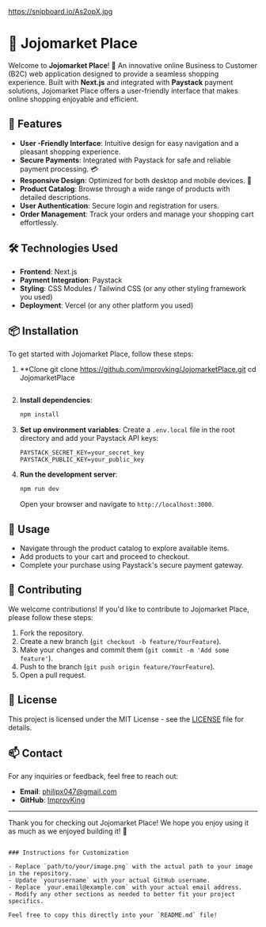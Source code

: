 
https://snipboard.io/As2opX.jpg

# 🎉 Jojomarket Place

Welcome to **Jojomarket Place**! 🌟 An innovative online Business to Customer (B2C) web application designed to provide a seamless shopping experience. Built with **Next.js** and integrated with **Paystack** payment solutions, Jojomarket Place offers a user-friendly interface that makes online shopping enjoyable and efficient.

## 🚀 Features

- **User -Friendly Interface**: Intuitive design for easy navigation and a pleasant shopping experience.
- **Secure Payments**: Integrated with Paystack for safe and reliable payment processing. 💳
- **Responsive Design**: Optimized for both desktop and mobile devices. 📱
- **Product Catalog**: Browse through a wide range of products with detailed descriptions.
- **User  Authentication**: Secure login and registration for users.
- **Order Management**: Track your orders and manage your shopping cart effortlessly.

## 🛠️ Technologies Used

- **Frontend**: Next.js
- **Payment Integration**: Paystack
- **Styling**: CSS Modules / Tailwind CSS (or any other styling framework you used)
- **Deployment**: Vercel (or any other platform you used)

## 📦 Installation

To get started with Jojomarket Place, follow these steps:

1. **Clone
   git clone https://github.com/improvking/JojomarketPlace.git
   cd JojomarketPlace
   ```

2. **Install dependencies**:
   ```bash
   npm install
   ```

3. **Set up environment variables**:
   Create a `.env.local` file in the root directory and add your Paystack API keys:
   ```plaintext
   PAYSTACK_SECRET_KEY=your_secret_key
   PAYSTACK_PUBLIC_KEY=your_public_key
   ```

4. **Run the development server**:
   ```bash
   npm run dev
   ```
   Open your browser and navigate to `http://localhost:3000`.

## 📖 Usage

- Navigate through the product catalog to explore available items.
- Add products to your cart and proceed to checkout.
- Complete your purchase using Paystack's secure payment gateway.

## 🤝 Contributing

We welcome contributions! If you'd like to contribute to Jojomarket Place, please follow these steps:

1. Fork the repository.
2. Create a new branch (`git checkout -b feature/YourFeature`).
3. Make your changes and commit them (`git commit -m 'Add some feature'`).
4. Push to the branch (`git push origin feature/YourFeature`).
5. Open a pull request.

## 📄 License

This project is licensed under the MIT License - see the [LICENSE](LICENSE) file for details.

## 📫 Contact

For any inquiries or feedback, feel free to reach out:

- **Email**: philipx047@gmail.com
- **GitHub**: [ImprovKing](https://github.com/improvking)

---

Thank you for checking out Jojomarket Place! We hope you enjoy using it as much as we enjoyed building it! 🎊
```

### Instructions for Customization

- Replace `path/to/your/image.png` with the actual path to your image in the repository.
- Update `yourusername` with your actual GitHub username.
- Replace `your.email@example.com` with your actual email address.
- Modify any other sections as needed to better fit your project specifics. 

Feel free to copy this directly into your `README.md` file!
